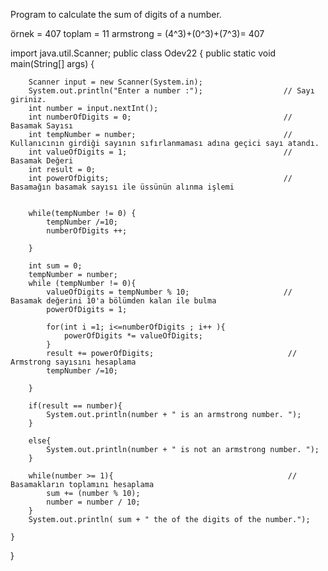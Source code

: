 Program to calculate the sum of digits of a number.

örnek = 407
toplam = 11
armstrong = (4^3)+(0^3)+(7^3)= 407


import java.util.Scanner;
public class Odev22 {
    public static void main(String[] args) {

        Scanner input = new Scanner(System.in);
        System.out.println("Enter a number :");                  // Sayı giriniz.
        int number = input.nextInt();
        int numberOfDigits = 0;                                  // Basamak Sayısı
        int tempNumber = number;                                 // Kullanıcının girdiği sayının sıfırlanmaması adına geçici sayı atandı.
        int valueOfDigits = 1;                                   // Basamak Değeri
        int result = 0;
        int powerOfDigits;                                       // Basamağın basamak sayısı ile üssünün alınma işlemi


        while(tempNumber != 0) {
            tempNumber /=10;
            numberOfDigits ++;

        }

        int sum = 0;
        tempNumber = number;
        while (tempNumber != 0){
            valueOfDigits = tempNumber % 10;                     // Basamak değerini 10'a bölümden kalan ile bulma
            powerOfDigits = 1;

            for(int i =1; i<=numberOfDigits ; i++ ){
                powerOfDigits *= valueOfDigits;
            }
            result += powerOfDigits;                              // Armstrong sayısını hesaplama
            tempNumber /=10;

        }

        if(result == number){
            System.out.println(number + " is an armstrong number. ");
        }

        else{
            System.out.println(number + " is not an armstrong number. ");
        }

        while(number >= 1){                                       // Basamakların toplamını hesaplama
            sum += (number % 10);
            number = number / 10;
        }
        System.out.println( sum + " the of the digits of the number.");

    }
}

